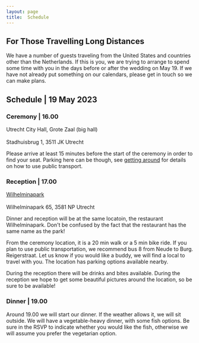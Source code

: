 ```yaml
---
layout: page
title:  Schedule
---
```


<div class='class_01'>
  
  <h2>For Those Travelling Long Distances</h2>
  <p>
    We have a number of guests traveling from the United States and countries
    other than the Netherlands. If this is you, we are trying to arrange to
    spend some time with you in the days before or after the wedding on May 19.
    If we have not already put something on our calendars, please get in touch
    so we can make plans.
  </p>
  
  <h2>Schedule | 19 May 2023</h2>

  <h3>Ceremony | 16.00</h3>

  <p>
    Utrecht City Hall, Grote Zaal (big hall)
    <br>
    <br>
    Stadhuisbrug 1, 3511 JK Utrecht
  </p>

  <p>
    Please arrive at least 15 minutes before the start of the ceremony in
    order to find your seat. Parking here can be though, see <a href="https://schijns-fischer-wedding.github.io/pages/getting_around.html">getting around</a> for details on how to use public transport. 
  </p>

  <h3>Reception | 17.00</h3>

  <p>
    <a href="https://www.wilhelminapark.nl/">Wilhelminapark</a>
    <br>
    <br>
    Wilhelminapark 65, 3581 NP Utrecht
  </p>

  <p>
    Dinner and reception will be at the same locatoin, the restaurant Wilhelminapark. 
    Don't be confused by the fact that the restaurant has the same name as the park! 
  </p>

  <p>
    From the ceremony location, it is a 20 min walk or a 5 min bike ride. 
    If you plan to use public
    transportation, we recommend bus 8 from Neude to Burg. Reigerstraat. Let us
    know if you would like a buddy, we will find a local to travel with you. The
    location has parking options available nearby. 
  </p>
  
  <p>
    During the reception there will be drinks and bites available. During the reception
    we hope to get some beautiful pictures around the location, so be sure to be available! 
  </p>
  
  <h3>Dinner | 19.00</h3>
  
  <p>
    Around 19.00 we will start our dinner. If the weather allows it, we will sit outside. 
    We will have a vegetable-heavy dinner, with some fish options. Be sure in the RSVP to
    indicate whether you would like the fish, otherwise we will assume you prefer the 
    vegetarian option. 
  </p>

</div>
